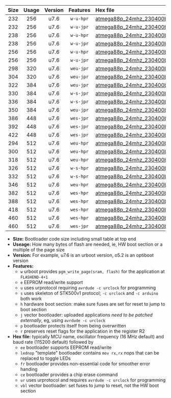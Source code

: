 |Size|Usage|Version|Features|Hex file|
|:-:|:-:|:-:|:-:|:--|
|232|256|u7.6|`w-u-hpr`|[atmega88p_24mhz_230400bps_ur.hex](https://raw.githubusercontent.com/stefanrueger/urboot/main/atmega88p_24mhz_230400bps_ur.hex)|
|232|256|u7.6|`w-u-jpr`|[atmega88p_24mhz_230400bps_ur_vbl.hex](https://raw.githubusercontent.com/stefanrueger/urboot/main/atmega88p_24mhz_230400bps_ur_vbl.hex)|
|238|256|u7.6|`w-u-hpr`|[atmega88p_24mhz_230400bps_lednop_ur.hex](https://raw.githubusercontent.com/stefanrueger/urboot/main/atmega88p_24mhz_230400bps_lednop_ur.hex)|
|238|256|u7.6|`w-u-jpr`|[atmega88p_24mhz_230400bps_lednop_ur_vbl.hex](https://raw.githubusercontent.com/stefanrueger/urboot/main/atmega88p_24mhz_230400bps_lednop_ur_vbl.hex)|
|256|256|u7.6|`w-u-hpr`|[atmega88p_24mhz_230400bps_lednop_fr_ur.hex](https://raw.githubusercontent.com/stefanrueger/urboot/main/atmega88p_24mhz_230400bps_lednop_fr_ur.hex)|
|256|256|u7.6|`w-u-jpr`|[atmega88p_24mhz_230400bps_lednop_fr_ur_vbl.hex](https://raw.githubusercontent.com/stefanrueger/urboot/main/atmega88p_24mhz_230400bps_lednop_fr_ur_vbl.hex)|
|298|320|u7.6|`weu-jpr`|[atmega88p_24mhz_230400bps_ee_ur_vbl.hex](https://raw.githubusercontent.com/stefanrueger/urboot/main/atmega88p_24mhz_230400bps_ee_ur_vbl.hex)|
|304|320|u7.6|`weu-jpr`|[atmega88p_24mhz_230400bps_ee_lednop_ur_vbl.hex](https://raw.githubusercontent.com/stefanrueger/urboot/main/atmega88p_24mhz_230400bps_ee_lednop_ur_vbl.hex)|
|322|384|u7.6|`weu-jpr`|[atmega88p_24mhz_230400bps_ee_lednop_fr_ur_vbl.hex](https://raw.githubusercontent.com/stefanrueger/urboot/main/atmega88p_24mhz_230400bps_ee_lednop_fr_ur_vbl.hex)|
|330|384|u7.6|`w-s-jpr`|[atmega88p_24mhz_230400bps_vbl.hex](https://raw.githubusercontent.com/stefanrueger/urboot/main/atmega88p_24mhz_230400bps_vbl.hex)|
|336|384|u7.6|`w-s-jpr`|[atmega88p_24mhz_230400bps_lednop_vbl.hex](https://raw.githubusercontent.com/stefanrueger/urboot/main/atmega88p_24mhz_230400bps_lednop_vbl.hex)|
|350|384|u7.6|`weu-jpr`|[atmega88p_24mhz_230400bps_ee_lednop_fr_ce_ur_vbl.hex](https://raw.githubusercontent.com/stefanrueger/urboot/main/atmega88p_24mhz_230400bps_ee_lednop_fr_ce_ur_vbl.hex)|
|386|448|u7.6|`wes-jpr`|[atmega88p_24mhz_230400bps_ee_vbl.hex](https://raw.githubusercontent.com/stefanrueger/urboot/main/atmega88p_24mhz_230400bps_ee_vbl.hex)|
|392|448|u7.6|`wes-jpr`|[atmega88p_24mhz_230400bps_ee_lednop_vbl.hex](https://raw.githubusercontent.com/stefanrueger/urboot/main/atmega88p_24mhz_230400bps_ee_lednop_vbl.hex)|
|422|448|u7.6|`wes-jpr`|[atmega88p_24mhz_230400bps_ee_lednop_fr_vbl.hex](https://raw.githubusercontent.com/stefanrueger/urboot/main/atmega88p_24mhz_230400bps_ee_lednop_fr_vbl.hex)|
|294|512|u7.6|`weu-hpr`|[atmega88p_24mhz_230400bps_ee_ur.hex](https://raw.githubusercontent.com/stefanrueger/urboot/main/atmega88p_24mhz_230400bps_ee_ur.hex)|
|300|512|u7.6|`weu-hpr`|[atmega88p_24mhz_230400bps_ee_lednop_ur.hex](https://raw.githubusercontent.com/stefanrueger/urboot/main/atmega88p_24mhz_230400bps_ee_lednop_ur.hex)|
|318|512|u7.6|`weu-hpr`|[atmega88p_24mhz_230400bps_ee_lednop_fr_ur.hex](https://raw.githubusercontent.com/stefanrueger/urboot/main/atmega88p_24mhz_230400bps_ee_lednop_fr_ur.hex)|
|326|512|u7.6|`w-s-hpr`|[atmega88p_24mhz_230400bps.hex](https://raw.githubusercontent.com/stefanrueger/urboot/main/atmega88p_24mhz_230400bps.hex)|
|332|512|u7.6|`w-s-hpr`|[atmega88p_24mhz_230400bps_lednop.hex](https://raw.githubusercontent.com/stefanrueger/urboot/main/atmega88p_24mhz_230400bps_lednop.hex)|
|346|512|u7.6|`weu-hpr`|[atmega88p_24mhz_230400bps_ee_lednop_fr_ce_ur.hex](https://raw.githubusercontent.com/stefanrueger/urboot/main/atmega88p_24mhz_230400bps_ee_lednop_fr_ce_ur.hex)|
|382|512|u7.6|`wes-hpr`|[atmega88p_24mhz_230400bps_ee.hex](https://raw.githubusercontent.com/stefanrueger/urboot/main/atmega88p_24mhz_230400bps_ee.hex)|
|388|512|u7.6|`wes-hpr`|[atmega88p_24mhz_230400bps_ee_lednop.hex](https://raw.githubusercontent.com/stefanrueger/urboot/main/atmega88p_24mhz_230400bps_ee_lednop.hex)|
|418|512|u7.6|`wes-hpr`|[atmega88p_24mhz_230400bps_ee_lednop_fr.hex](https://raw.githubusercontent.com/stefanrueger/urboot/main/atmega88p_24mhz_230400bps_ee_lednop_fr.hex)|
|460|512|u7.6|`wes-hpr`|[atmega88p_24mhz_230400bps_ee_lednop_fr_ce.hex](https://raw.githubusercontent.com/stefanrueger/urboot/main/atmega88p_24mhz_230400bps_ee_lednop_fr_ce.hex)|
|460|512|u7.6|`wes-jpr`|[atmega88p_24mhz_230400bps_ee_lednop_fr_ce_vbl.hex](https://raw.githubusercontent.com/stefanrueger/urboot/main/atmega88p_24mhz_230400bps_ee_lednop_fr_ce_vbl.hex)|

- **Size:** Bootloader code size including small table at top end
- **Useage:** How many bytes of flash are needed, ie, HW boot section or a multiple of the page size
- **Version:** For example, u7.6 is an urboot version, o5.2 is an optiboot version
- **Features:**
  + `w` urboot provides `pgm_write_page(sram, flash)` for the application at `FLASHEND-4+1`
  + `e` EEPROM read/write support
  + `u` uses urprotocol requiring `avrdude -c urclock` for programming
  + `s` uses skeleton of STK500v1 protocol; `-c urclock` and `-c arduino` both work
  + `h` hardware boot section: make sure fuses are set for reset to jump to boot section
  + `j` vector bootloader: uploaded applications *need to be patched externally*, eg, using `avrdude -c urclock`
  + `p` bootloader protects itself from being overwritten
  + `r` preserves reset flags for the application in the register R2
- **Hex file:** typically MCU name, oscillator frequency (16 MHz default) and baud rate (115200 default) followed by
  + `ee` bootloader supports EEPROM read/write
  + `lednop` "template" bootloader contains `mov rx,rx` nops that can be replaced to toggle LEDs
  + `fr` bootloader provides non-essential code for smoother error handing
  + `ce` bootloader provides a chip erase command
  + `ur` uses urprotocol and requires `avrdude -c urclock` for programming
  + `vbl` vector bootloader: set fuses to jump to reset, not the HW boot section
